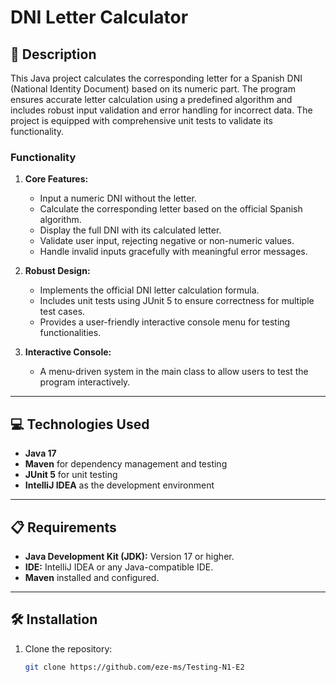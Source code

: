 # DNI Letter Calculator

## 📄 Description
This Java project calculates the corresponding letter for a Spanish DNI (National Identity Document) based on its numeric part. The program ensures accurate letter calculation using a predefined algorithm and includes robust input validation and error handling for incorrect data. The project is equipped with comprehensive unit tests to validate its functionality.

### Functionality
1. **Core Features:**
   - Input a numeric DNI without the letter.
   - Calculate the corresponding letter based on the official Spanish algorithm.
   - Display the full DNI with its calculated letter.
   - Validate user input, rejecting negative or non-numeric values.
   - Handle invalid inputs gracefully with meaningful error messages.

2. **Robust Design:**
   - Implements the official DNI letter calculation formula.
   - Includes unit tests using JUnit 5 to ensure correctness for multiple test cases.
   - Provides a user-friendly interactive console menu for testing functionalities.

3. **Interactive Console:**
   - A menu-driven system in the main class to allow users to test the program interactively.

---

## 💻 Technologies Used
- **Java 17**
- **Maven** for dependency management and testing
- **JUnit 5** for unit testing
- **IntelliJ IDEA** as the development environment

---

## 📋 Requirements
- **Java Development Kit (JDK):** Version 17 or higher.
- **IDE:** IntelliJ IDEA or any Java-compatible IDE.
- **Maven** installed and configured.

---

## 🛠️ Installation
1. Clone the repository:
   ```bash
   git clone https://github.com/eze-ms/Testing-N1-E2

